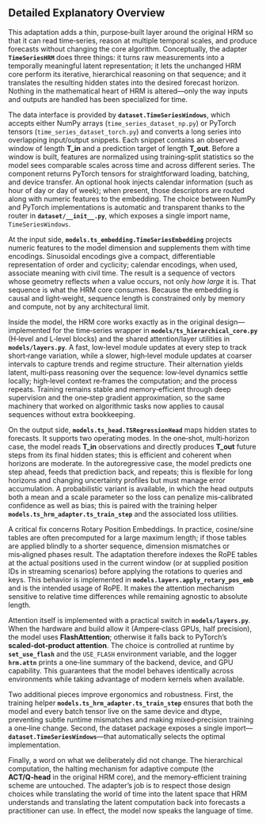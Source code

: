 

## Detailed Explanatory Overview

This adaptation adds a thin, purpose‑built layer around the original HRM so that it can read time‑series, reason at multiple temporal scales, and produce forecasts without changing the core algorithm. Conceptually, the adapter **`TimeSeriesHRM`** does three things: it turns raw measurements into a temporally meaningful latent representation; it lets the unchanged HRM core perform its iterative, hierarchical reasoning on that sequence; and it translates the resulting hidden states into the desired forecast horizon. Nothing in the mathematical heart of HRM is altered—only the way inputs and outputs are handled has been specialized for time.

The data interface is provided by **`dataset.TimeSeriesWindows`**, which accepts either NumPy arrays (`time_series_dataset_np.py`) or PyTorch tensors (`time_series_dataset_torch.py`) and converts a long series into overlapping input/output snippets. Each snippet contains an observed window of length **T\_in** and a prediction target of length **T\_out**. Before a window is built, features are normalized using training‑split statistics so the model sees comparable scales across time and across different series. The component returns PyTorch tensors for straightforward loading, batching, and device transfer. An optional hook injects calendar information (such as hour of day or day of week); when present, those descriptors are routed along with numeric features to the embedding. The choice between NumPy and PyTorch implementations is automatic and transparent thanks to the router in **`dataset/__init__.py`**, which exposes a single import name, `TimeSeriesWindows`.

At the input side, **`models.ts_embedding.TimeSeriesEmbedding`** projects numeric features to the model dimension and supplements them with time encodings. Sinusoidal encodings give a compact, differentiable representation of order and cyclicity; calendar encodings, when used, associate meaning with civil time. The result is a sequence of vectors whose geometry reflects *when* a value occurs, not only *how large* it is. That sequence is what the HRM core consumes. Because the embedding is causal and light‑weight, sequence length is constrained only by memory and compute, not by any architectural limit.

Inside the model, the HRM core works exactly as in the original design—implemented for the time‑series wrapper in **`models/ts_hierarchical_core.py`** (H‑level and L‑level blocks) and the shared attention/layer utilities in **`models/layers.py`**. A fast, low‑level module updates at every step to track short‑range variation, while a slower, high‑level module updates at coarser intervals to capture trends and regime structure. Their alternation yields latent, multi‑pass reasoning over the sequence: low‑level dynamics settle locally; high‑level context re‑frames the computation; and the process repeats. Training remains stable and memory‑efficient through deep supervision and the one‑step gradient approximation, so the same machinery that worked on algorithmic tasks now applies to causal sequences without extra bookkeeping.

On the output side, **`models.ts_head.TSRegressionHead`** maps hidden states to forecasts. It supports two operating modes. In the one‑shot, multi‑horizon case, the model reads **T\_in** observations and directly produces **T\_out** future steps from its final hidden states; this is efficient and coherent when horizons are moderate. In the autoregressive case, the model predicts one step ahead, feeds that prediction back, and repeats; this is flexible for long horizons and changing uncertainty profiles but must manage error accumulation. A probabilistic variant is available, in which the head outputs both a mean and a scale parameter so the loss can penalize mis‑calibrated confidence as well as bias; this is paired with the training helper **`models.ts_hrm_adapter.ts_train_step`** and the associated loss utilities.

A critical fix concerns Rotary Position Embeddings. In practice, cosine/sine tables are often precomputed for a large maximum length; if those tables are applied blindly to a shorter sequence, dimension mismatches or mis‑aligned phases result. The adaptation therefore indexes the RoPE tables at the actual positions used in the current window (or at supplied position IDs in streaming scenarios) before applying the rotations to queries and keys. This behavior is implemented in **`models.layers.apply_rotary_pos_emb`** and is the intended usage of RoPE. It makes the attention mechanism sensitive to relative time differences while remaining agnostic to absolute length.

Attention itself is implemented with a practical switch in **`models/layers.py`**. When the hardware and build allow it (Ampere‑class GPUs, half precision), the model uses **FlashAttention**; otherwise it falls back to PyTorch’s **scaled‑dot‑product attention**. The choice is controlled at runtime by **`set_use_flash`** and the `USE_FLASH` environment variable, and the logger **`hrm.attn`** prints a one‑line summary of the backend, device, and GPU capability. This guarantees that the model behaves identically across environments while taking advantage of modern kernels when available.

Two additional pieces improve ergonomics and robustness. First, the training helper **`models.ts_hrm_adapter.ts_train_step`** ensures that both the model and every batch tensor live on the same device and dtype, preventing subtle runtime mismatches and making mixed‑precision training a one‑line change. Second, the dataset package exposes a single import—**`dataset.TimeSeriesWindows`**—that automatically selects the optimal implementation.

Finally, a word on what we deliberately did not change. The hierarchical computation, the halting mechanism for adaptive compute (the **ACT/Q‑head** in the original HRM core), and the memory‑efficient training scheme are untouched. The adapter’s job is to respect those design choices while translating the world of time into the latent space that HRM understands and translating the latent computation back into forecasts a practitioner can use. In effect, the model now speaks the language of time.
